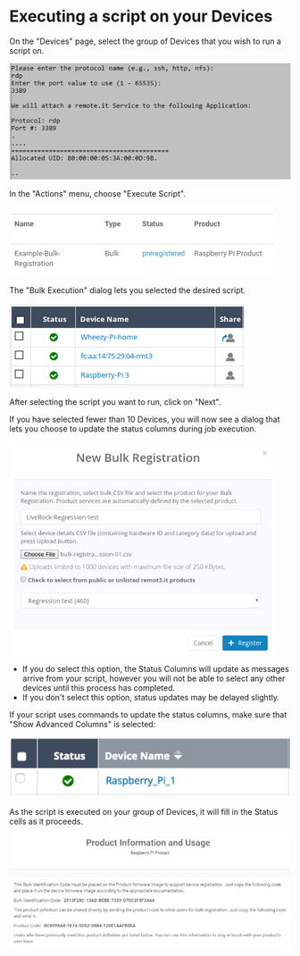 # Executing a script on your Devices

On the "Devices" page, select the group of Devices that you wish to run a script on.

![](../../.gitbook/assets/image%20%28296%29.png)

In the "Actions" menu, choose "Execute Script".  

![](../../.gitbook/assets/image%20%28409%29.png)

The "Bulk Execution" dialog lets you selected the desired script.  

![](../../.gitbook/assets/image%20%28314%29.png)

After selecting the script you want to run, click on "Next".

If you have selected fewer than 10 Devices, you will now see a dialog that lets you choose to update the status columns during job execution.  

![](../../.gitbook/assets/image%20%28292%29.png)

* If you do select this option, the Status Columns will update as messages arrive from your script, however you will not be able to select any other devices until this process has completed.
* If you don't select this option, status updates may be delayed slightly.

If your script uses commands to update the status columns,  make sure that "Show Advanced Columns" is selected:

![](../../.gitbook/assets/image%20%283%29.png)

As the script is executed on your group of Devices, it will fill in the Status cells as it proceeds.

![](../../.gitbook/assets/image%20%28179%29.png)

